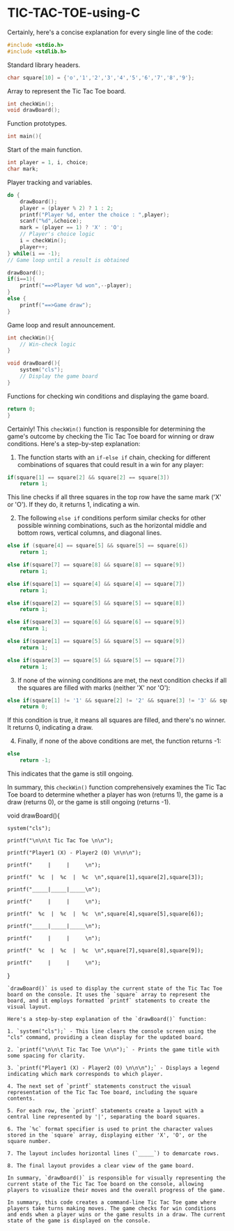# TIC-TAC-TOE-using-C

Certainly, here's a concise explanation for every single line of the code:

```c
#include <stdio.h>
#include <stdlib.h>
```
Standard library headers.

```c
char square[10] = {'o','1','2','3','4','5','6','7','8','9'};
```
Array to represent the Tic Tac Toe board.

```c
int checkWin();
void drawBoard();
```
Function prototypes.

```c
int main(){
```
Start of the main function.

```c
int player = 1, i, choice;
char mark;
```
Player tracking and variables.

```c
do {
    drawBoard();
    player = (player % 2) ? 1 : 2;
    printf("Player %d, enter the choice : ",player);
    scanf("%d",&choice);
    mark = (player == 1) ? 'X' : 'O';
    // Player's choice logic
    i = checkWin();
    player++;	
} while(i == -1);
// Game loop until a result is obtained

drawBoard();
if(i==1){
    printf("==>Player %d won",--player);
}
else {
    printf("==>Game draw");
}
```
Game loop and result announcement.

```c
int checkWin(){
    // Win-check logic
}

void drawBoard(){
    system("cls");
    // Display the game board
}
```
Functions for checking win conditions and displaying the game board.

```c
return 0;
}
```
Certainly! This `checkWin()` function is responsible for determining the game's outcome by checking the Tic Tac Toe board for winning or draw conditions. Here's a step-by-step explanation:

1. The function starts with an `if-else if` chain, checking for different combinations of squares that could result in a win for any player:

```c
if(square[1] == square[2] && square[2] == square[3])
    return 1;
```

This line checks if all three squares in the top row have the same mark ('X' or 'O'). If they do, it returns 1, indicating a win.

2. The following `else if` conditions perform similar checks for other possible winning combinations, such as the horizontal middle and bottom rows, vertical columns, and diagonal lines.

```c
else if (square[4] == square[5] && square[5] == square[6])
    return 1;
```
```c
else if(square[7] == square[8] && square[8] == square[9])
    return 1;
```
```c
else if(square[1] == square[4] && square[4] == square[7])
    return 1;
```
```c
else if(square[2] == square[5] && square[5] == square[8])
    return 1;
```
```c
else if(square[3] == square[6] && square[6] == square[9])
    return 1;
```
```c
else if(square[1] == square[5] && square[5] == square[9])
    return 1;
```
```c
else if(square[3] == square[5] && square[5] == square[7])
    return 1;
```

3. If none of the winning conditions are met, the next condition checks if all the squares are filled with marks (neither 'X' nor 'O'):

```c
else if(square[1] != '1' && square[2] != '2' && square[3] != '3' && square[4] !='4' && square[5] != '5' && square[6] != '6' && square[7] != '7' && square[8] != '8' && square[9] != '9')
    return 0;
```

If this condition is true, it means all squares are filled, and there's no winner. It returns 0, indicating a draw.

4. Finally, if none of the above conditions are met, the function returns -1:

```c
else 
    return -1;
```

This indicates that the game is still ongoing.

In summary, this `checkWin()` function comprehensively examines the Tic Tac Toe board to determine whether a player has won (returns 1), the game is a draw (returns 0), or the game is still ongoing (returns -1).


void drawBoard(){

    system("cls");
    
    printf("\n\n\t Tic Tac Toe \n\n");
    
    printf("Player1 (X) - Player2 (O) \n\n\n");
    
    printf("     |     |     \n");
    
    printf("  %c  |  %c  |  %c  \n",square[1],square[2],square[3]);
    
    printf("_____|_____|_____\n");
    
    printf("     |     |     \n");
    
    printf("  %c  |  %c  |  %c  \n",square[4],square[5],square[6]);
    
    printf("_____|_____|_____\n");
    
    printf("     |     |     \n");
    
    printf("  %c  |  %c  |  %c  \n",square[7],square[8],square[9]);
    
    printf("     |     |     \n");    
    
}
```
`drawBoard()` is used to display the current state of the Tic Tac Toe board on the console. It uses the `square` array to represent the board, and it employs formatted `printf` statements to create the visual layout.

Here's a step-by-step explanation of the `drawBoard()` function:

1. `system("cls");` - This line clears the console screen using the "cls" command, providing a clean display for the updated board.

2. `printf("\n\n\t Tic Tac Toe \n\n");` - Prints the game title with some spacing for clarity.

3. `printf("Player1 (X) - Player2 (O) \n\n\n");` - Displays a legend indicating which mark corresponds to which player.

4. The next set of `printf` statements construct the visual representation of the Tic Tac Toe board, including the square contents.

5. For each row, the `printf` statements create a layout with a central line represented by '|', separating the board squares.

6. The `%c` format specifier is used to print the character values stored in the `square` array, displaying either 'X', 'O', or the square number.

7. The layout includes horizontal lines (`_____`) to demarcate rows.

8. The final layout provides a clear view of the game board.

In summary, `drawBoard()` is responsible for visually representing the current state of the Tic Tac Toe board on the console, allowing players to visualize their moves and the overall progress of the game.

In summary, this code creates a command-line Tic Tac Toe game where players take turns making moves. The game checks for win conditions and ends when a player wins or the game results in a draw. The current state of the game is displayed on the console.
